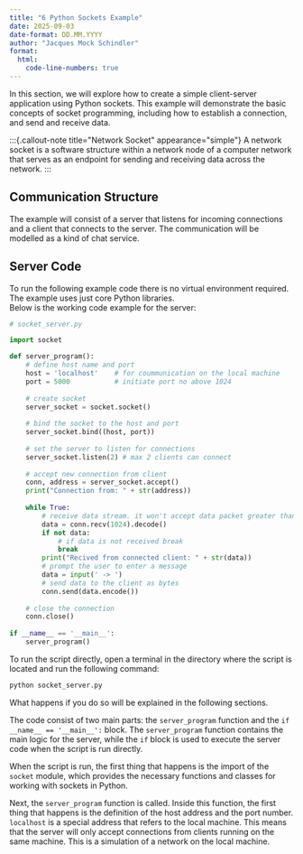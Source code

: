 ```yaml
---
title: "6 Python Sockets Example"
date: 2025-09-03
date-format: DD.MM.YYYY
author: "Jacques Mock Schindler"
format:
  html:
    code-line-numbers: true
---
```


In this section, we will explore how to create a simple client-server
application using Python sockets. This example will demonstrate the
basic concepts of socket programming, including how to establish a
connection, and send and receive data.

:::{.callout-note title="Network Socket" appearance="simple"}
A network socket is a software structure within a network node of a
computer network that serves as an endpoint for sending and receiving
data across the network.
:::

## Communication Structure

The example will consist of a server that listens for incoming
connections and a client that connects to the server. The communication
will be modelled as a kind of chat service.

## Server Code

To run the following example code there is no virtual environment
required. The example uses just core Python libraries.  
Below is the working code example for the server:

```python
# socket_server.py

import socket

def server_program():
    # define host name and port
    host = 'localhost'    # for coummunication on the local machine
    port = 5000           # initiate port no above 1024
    
    # create socket
    server_socket = socket.socket()
    
    # bind the socket to the host and port
    server_socket.bind((host, port))
    
    # set the server to listen for connections
    server_socket.listen(2) # max 2 clients can connect
    
    # accept new connection from client
    conn, address = server_socket.accept()
    print("Connection from: " + str(address))
    
    while True:
        # receive data stream. it won't accept data packet greater than 1024 bytes
        data = conn.recv(1024).decode()
        if not data:
            # if data is not received break
            break
        print("Recived from connected client: " + str(data))
        # prompt the user to enter a message
        data = input(' -> ')
        # send data to the client as bytes
        conn.send(data.encode())
        
    # close the connection
    conn.close()
    
if __name__ == '__main__':
    server_program()
```

To run the script directly, open a terminal in the directory where the
script is located and run the following command: 

```bash
python socket_server.py
```

What happens if you do so will be explained in the following sections.

The code consist of two main parts: the `server_program` function and
the `if __name__ == '__main__':` block. The `server_program` function
contains the main logic for the server, while the `if` block is used to
execute the server code when the script is run directly.

When the script is run, the first thing that happens is the import of
the `socket` module, which provides the necessary functions and classes
for working with sockets in Python.

Next, the `server_program` function is called. Inside this function, the
first thing that happens is the definition of the host address and the
port number. `localhost` is a special address that refers to the local
machine. This means that the server will only accept connections from
clients running on the same machine. This is a simulation of a network
on the local machine.